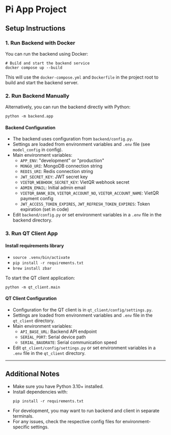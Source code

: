 # Pi App Project

## Setup Instructions

### 1. Run Backend with Docker

You can run the backend using Docker:

```fish
# Build and start the backend service
docker compose up --build
```

This will use the `docker-compose.yml` and `Dockerfile` in the project root to build and start the backend server.

### 2. Run Backend Manually

Alternatively, you can run the backend directly with Python:

```fish
python -m backend.app
```

#### Backend Configuration
- The backend uses configuration from `backend/config.py`.
- Settings are loaded from environment variables and `.env` file (see `model_config` in config).
- Main environment variables:
  - `APP_ENV`: "development" or "production"
  - `MONGO_URI`: MongoDB connection string
  - `REDIS_URI`: Redis connection string
  - `JWT_SECRET_KEY`: JWT secret key
  - `VIETQR_WEBHOOK_SECRET_KEY`: VietQR webhook secret
  - `ADMIN_EMAIL`: Initial admin email
  - `VIETQR_BANK_BIN`, `VIETQR_ACCOUNT_NO`, `VIETQR_ACCOUNT_NAME`: VietQR payment config
  - `JWT_ACCESS_TOKEN_EXPIRES`, `JWT_REFRESH_TOKEN_EXPIRES`: Token expiration (set in code)
- Edit `backend/config.py` or set environment variables in a `.env` file in the backend directory.

### 3. Run QT Client App

#### Install requirements library
- `source .venv/bin/activate`
- `pip install -r requirements.txt`
- `brew install zbar`

To start the QT client application:

```fish
python -m qt_client.main
```

#### QT Client Configuration
- Configuration for the QT client is in `qt_client/config/settings.py`.
- Settings are loaded from environment variables and `.env` file in the `qt_client` directory.
- Main environment variables:
  - `API_BASE_URL`: Backend API endpoint
  - `SERIAL_PORT`: Serial device path
  - `SERIAL_BAUDRATE`: Serial communication speed
- Edit `qt_client/config/settings.py` or set environment variables in a `.env` file in the `qt_client` directory.

---

## Additional Notes
- Make sure you have Python 3.10+ installed.
- Install dependencies with:
  ```fish
  pip install -r requirements.txt
  ```
- For development, you may want to run backend and client in separate terminals.
- For any issues, check the respective config files for environment-specific settings.
